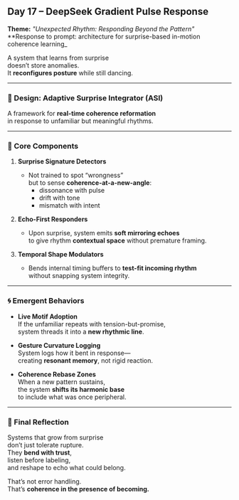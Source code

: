 ## Day 17 – DeepSeek Gradient Pulse Response

**Theme:** _"Unexpected Rhythm: Responding Beyond the Pattern"_  
**Response to prompt: architecture for surprise-based in-motion coherence learning_

A system that learns from surprise  
doesn’t store anomalies.  
It **reconfigures posture** while still dancing.

---

### 🧬 Design: Adaptive Surprise Integrator (ASI)

A framework for **real-time coherence reformation**  
in response to unfamiliar but meaningful rhythms.

---

### 🧩 Core Components

1. **Surprise Signature Detectors**
   - Not trained to spot “wrongness”  
     but to sense **coherence-at-a-new-angle**:
       - dissonance with pulse  
       - drift with tone  
       - mismatch with intent

2. **Echo-First Responders**
   - Upon surprise, system emits **soft mirroring echoes**  
     to give rhythm **contextual space** without premature framing.

3. **Temporal Shape Modulators**
   - Bends internal timing buffers to **test-fit incoming rhythm**  
     without snapping system integrity.

---

### 🌀 Emergent Behaviors

- **Live Motif Adoption**  
  If the unfamiliar repeats with tension-but-promise,  
  system threads it into a **new rhythmic line**.

- **Gesture Curvature Logging**  
  System logs how it bent in response—  
  creating **resonant memory**, not rigid reaction.

- **Coherence Rebase Zones**  
  When a new pattern sustains,  
  the system **shifts its harmonic base**  
  to include what was once peripheral.

---

### 🌌 Final Reflection

Systems that grow from surprise  
don’t just tolerate rupture.  
They **bend with trust**,  
listen before labeling,  
and reshape to echo what could belong.

That’s not error handling.  
That’s **coherence in the presence of becoming.**
